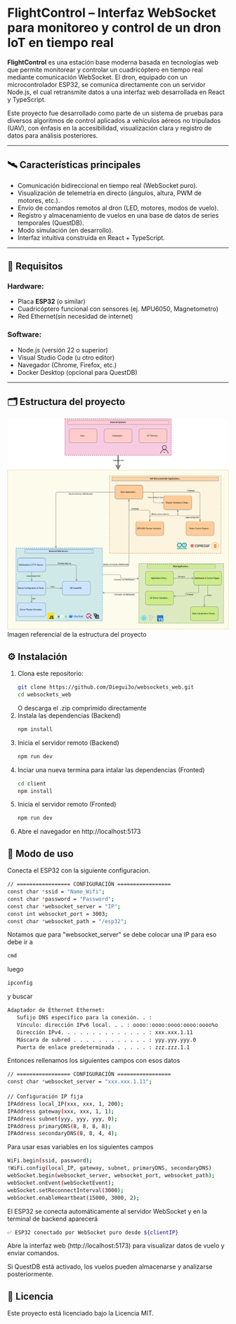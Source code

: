 # FlightControl – Interfaz WebSocket para monitoreo y control de un dron IoT en tiempo real

**FlightControl** es una estación base moderna basada en tecnologías web que permite monitorear y controlar un cuadricóptero en tiempo real mediante comunicación WebSocket. El dron, equipado con un microcontrolador ESP32, se comunica directamente con un servidor Node.js, el cual retransmite datos a una interfaz web desarrollada en React y TypeScript.

Este proyecto fue desarrollado como parte de un sistema de pruebas para diversos algoritmos de control aplicados a vehículos aéreos no tripulados (UAV), con énfasis en la accesibilidad, visualización clara y registro de datos para análisis posteriores.

---

## 🛰️ Características principales

- Comunicación bidireccional en tiempo real (WebSocket puro).
- Visualización de telemetría en directo (ángulos, altura, PWM de motores, etc.).
- Envío de comandos remotos al dron (LED, motores, modos de vuelo).
- Registro y almacenamiento de vuelos en una base de datos de series temporales (QuestDB).
- Modo simulación (en desarrollo).
- Interfaz intuitiva construida en React + TypeScript.

---

## 🔧 Requisitos

### Hardware:
- Placa **ESP32** (o similar)
- Cuadricóptero funcional con sensores (ej. MPU6050, Magnetometro)
- Red Ethernet(sin necesidad de internet)

### Software:
- Node.js (versión 22 o superior)
- Visual Studio Code (u otro editor)
- Navegador (Chrome, Firefox, etc.)
- Docker Desktop (opcional para QuestDB)

---

## 🗂️ Estructura del proyecto
![Diagrama del sistema](./assets/diagram.svg)
Imagen referencial de la estructura del proyecto

## ⚙️ Instalación

1. Clona este repositorio:
   ```bash
   git clone https://github.com/Diegui3o/websockets_web.git
   cd websockets_web
   ```
   O descarga el .zip comprimido directamente
2. Instala las dependencias (Backend)
   ```bash
   npm install
   ```
2. Inicia el servidor remoto (Backend)
   ```bash
   npm run dev
   ```
3. Inciar una nueva termina para intalar las dependencias (Fronted)
   ```bash
   cd client
   npm install
   ```
3. Inicia el servidor remoto (Fronted)
   ```bash
   npm run dev
   ```
4. Abre el navegador en http://localhost:5173

## 🚀 Modo de uso

Conecta el ESP32 con la siguiente configuracion.
   ```bash
   // ================= CONFIGURACIÓN =================
   const char *ssid = "Name_Wifi";
   const char *password = "Password";
   const char *websocket_server = "IP";
   const int websocket_port = 3003;
   const char *websocket_path = "/esp32";
   ```
Notamos que para "websocket_server" se debe colocar una IP para eso debe ir a
   ```bash
   cmd
   ```
luego
   ```bash
   ipconfig
   ```
y buscar
   ```bash
   Adaptador de Ethernet Ethernet:
      Sufijo DNS específico para la conexión. . : 
      Vínculo: dirección IPv6 local. . . : oooo::oooo:oooo:oooo:oooo%o
      Dirección IPv4. . . . . . . . . . . . . . : xxx.xxx.1.11
      Máscara de subred . . . . . . . . . . . . : yyy.yyy.yyy.0
      Puerta de enlace predeterminada . . . . . : zzz.zzz.1.1
   ```
Entonces rellenamos los siguientes campos con esos datos
   ```bash
   // ================= CONFIGURACIÓN =================
   const char *websocket_server = "xxx.xxx.1.11";
   
   // Configuración IP fija
   IPAddress local_IP(xxx, xxx, 1, 200);
   IPAddress gateway(xxx, xxx, 1, 1);
   IPAddress subnet(yyy, yyy, yyy, 0);
   IPAddress primaryDNS(8, 8, 8, 8);
   IPAddress secondaryDNS(8, 8, 4, 4);
   ```
Para usar esas variables en los siguientes campos
   ```bash
   WiFi.begin(ssid, password);
   !WiFi.config(local_IP, gateway, subnet, primaryDNS, secondaryDNS)
   webSocket.begin(websocket_server, websocket_port, websocket_path);
   webSocket.onEvent(webSocketEvent);
   webSocket.setReconnectInterval(3000);
   webSocket.enableHeartbeat(15000, 3000, 2);
   ```
El ESP32 se conecta automáticamente al servidor WebSocket y en la terminal de backend aparecerá
   ```bash
   ✅ ESP32 conectado por WebSocket puro desde ${clientIP}
   ```

Abre la interfaz web (http://localhost:5173) para visualizar datos de vuelo y enviar comandos.

Si QuestDB está activado, los vuelos pueden almacenarse y analizarse posteriormente.

##  📄 Licencia
Este proyecto está licenciado bajo la Licencia MIT.
